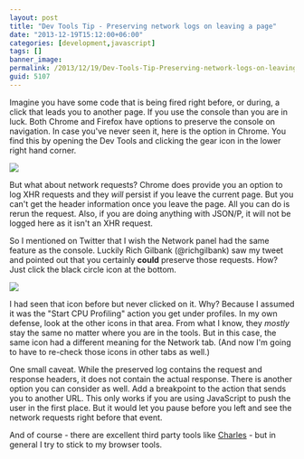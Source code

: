 ```yaml
---
layout: post
title: "Dev Tools Tip - Preserving network logs on leaving a page"
date: "2013-12-19T15:12:00+06:00"
categories: [development,javascript]
tags: []
banner_image: 
permalink: /2013/12/19/Dev-Tools-Tip-Preserving-network-logs-on-leaving-a-page
guid: 5107
---
```


<p>
Imagine you have some code that is being fired right before, or during, a click that leads you to another page. If you use the console than you are in luck. Both Chrome and Firefox have options to preserve the console on navigation. In case you've never seen it, here is the option in Chrome. You find this by opening the Dev Tools and clicking the gear icon in the lower right hand corner.
</p>
<!--more-->
<p>
<img src="https://static.raymondcamden.com/images/ss13.png" />
</p>

<p>
But what about network requests? Chrome does provide you an option to log XHR requests and they <i>will</i> persist if you leave the current page. But you can't get the header information once you leave the page. All you can do is rerun the request. Also, if you are doing anything with JSON/P, it will not be logged here as it isn't an XHR request.
</p>

<p>
So I mentioned on Twitter that I wish the Network panel had the same feature as the console. Luckily Rich Gilbank (@richgilbank) saw my tweet and pointed out that you certainly <strong>could</strong> preserve those requests. How? Just click the black circle icon at the bottom.
</p>


<p>
<img src="https://static.raymondcamden.com/images/ss22.png" />
</p>

<p>
I had seen that icon before but never clicked on it. Why? Because I assumed it was the "Start CPU Profiling" action you get under profiles. In my own defense, look at the other icons in that area. From what I know, they <i>mostly</i> stay the same no matter where you are in the tools. But in this case, the same icon had a different meaning for the Network tab. (And now I'm going to have to re-check those icons in other tabs as well.) 
</p>

<p>
One small caveat. While the preserved log contains the request and response headers, it does not contain the actual response. There is another option you can consider as well. Add a breakpoint to the action that sends you to another URL. This only works if you are using JavaScript to push the user in the first place. But it would let you pause before you left and see the network requests right before that event.
</p>

<p>
And of course - there are excellent third party tools like <a href="http://www.charlesproxy.com/">Charles</a> - but in general I try to stick to my browser tools.
</p>